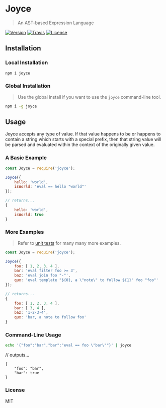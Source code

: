 # Joyce

> An AST-based Expression Language

[![Version](https://img.shields.io/npm/v/joyce.svg)]() [![Travis](https://img.shields.io/travis/machellerogden/joyce.svg)]() [![License](https://img.shields.io/npm/l/joyce.svg)]()

## Installation

### Local Installation

```sh
npm i joyce
```

### Global Installation

> Use the global install if you want to use the `joyce` command-line tool.

```sh
npm i -g joyce
```

## Usage

Joyce accepts any type of value. If that value happens to be or happens to contain a string which starts with a special prefix, then that string value will be parsed and evaluated within the context of the originally given value.

### A Basic Example

```js
const Joyce = require('joyce');

Joyce({
    hello: 'world',
    isWorld: 'eval == hello "world"'
});

// returns...
{
    hello: 'world',
    isWorld: true
}
```

### More Examples

> Refer to [unit tests](test/index.spec.js) for many many more examples.

```js
const Joyce = require('joyce');

Joyce({
    foo: [ 1, 2, 3, 4 ],
    bar: 'eval filter foo >= 3',
    baz: 'eval join foo "-"',
    qux: 'eval template "${0}, a \"note\" to follow ${1}" foo "foo"'
});

// returns...
{
    foo: [ 1, 2, 3, 4 ],
    bar: [ 3, 4 ],
    baz: '1-2-3-4',
    qux: 'bar, a note to follow foo'
}
```

### Command-Line Usage

```sh
echo '{"foo":"bar","bar":"eval == foo \"bar\""}' | joyce
```

// outputs...
```
{
    "foo": "bar",
    "bar": true
}
```

### License

MIT
